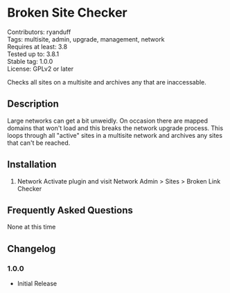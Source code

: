 # Broken Site Checker #

Contributors: ryanduff  
Tags: multisite, admin, upgrade, management, network  
Requires at least: 3.8  
Tested up to: 3.8.1  
Stable tag: 1.0.0  
License: GPLv2 or later  

Checks all sites on a multisite and archives any that are inaccessable.

## Description ##

Large networks can get a bit unweidly. On occasion there are mapped domains that won't load and this breaks the network upgrade process. This loops through all "active" sites in a multisite network and archives any sites that can't be reached.

## Installation ##

1. Network Activate plugin and visit Network Admin > Sites > Broken Link Checker

## Frequently Asked Questions ##

None at this time

## Changelog ##

### 1.0.0 ###
* Initial Release
